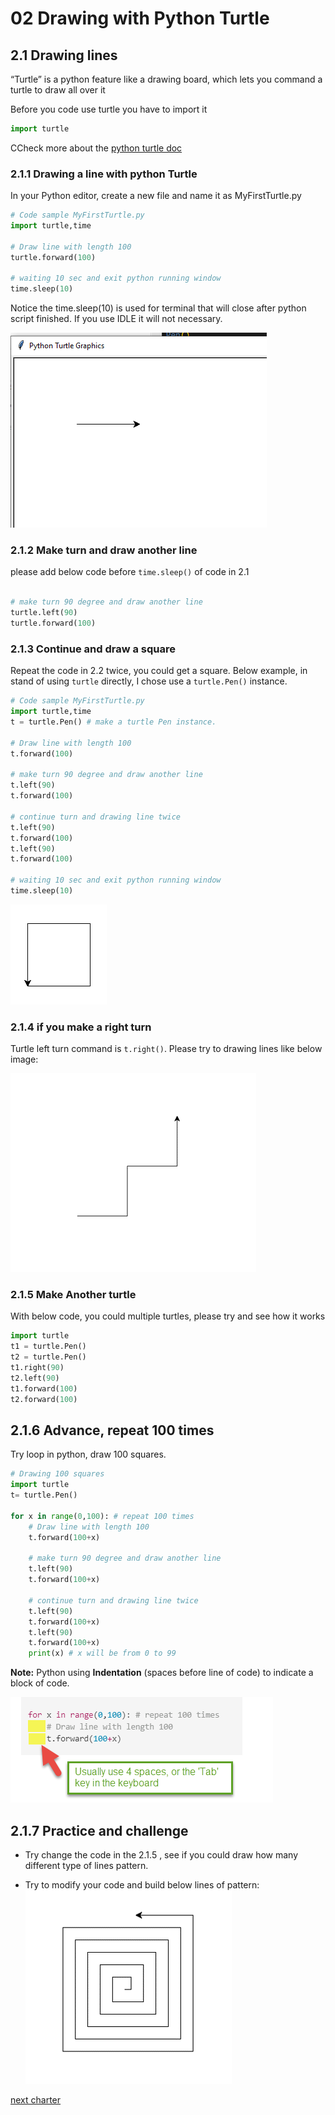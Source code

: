 # 02 Drawing with Python Turtle

## 2.1 Drawing lines

“Turtle” is a python feature like a drawing board, which lets you command a turtle to draw all over it

Before you code use turtle you have to import it

``` python
import turtle
```

CCheck more about the [python turtle doc](https://docs.python.org/3/library/turtle.html)


### 2.1.1 Drawing a line with python Turtle

In your Python editor, create a new file and name it as MyFirstTurtle.py

``` python
# Code sample MyFirstTurtle.py
import turtle,time

# Draw line with length 100
turtle.forward(100)

# waiting 10 sec and exit python running window
time.sleep(10)

```

Notice the time.sleep(10) is used for terminal that will close after python script finished. If you use IDLE it will not necessary.

![myfirstptyhon](2.1_myfirstPython.png)

### 2.1.2 Make turn and draw another line

please add below code before `time.sleep()` of code in 2.1

```python

# make turn 90 degree and draw another line
turtle.left(90)
turtle.forward(100)

```

### 2.1.3 Continue and draw a square

Repeat the code in 2.2 twice, you could get a square.
Below example, in stand of using `turtle` directly, I chose use a `turtle.Pen()` instance.

``` python
# Code sample MyFirstTurtle.py
import turtle,time
t = turtle.Pen() # make a turtle Pen instance.

# Draw line with length 100
t.forward(100)

# make turn 90 degree and draw another line
t.left(90)
t.forward(100)

# continue turn and drawing line twice
t.left(90)
t.forward(100)
t.left(90)
t.forward(100)

# waiting 10 sec and exit python running window
time.sleep(10)
```

![square](2.1_myfirstPython-2.png)

### 2.1.4 if you make a right turn

Turtle left turn command is `t.right()`.  Please try to drawing lines like below image:

![stair](./2.1_stair.png)

### 2.1.5 Make Another turtle

With below code, you could multiple turtles, please try and see how it works

```python
import turtle
t1 = turtle.Pen()
t2 = turtle.Pen()
t1.right(90)
t2.left(90)
t1.forward(100)
t2.forward(100)
```

## 2.1.6 Advance, repeat 100 times

Try loop in python, draw 100 squares.

```python
# Drawing 100 squares
import turtle
t= turtle.Pen()

for x in range(0,100): # repeat 100 times
    # Draw line with length 100
    t.forward(100+x)

    # make turn 90 degree and draw another line
    t.left(90)
    t.forward(100+x)

    # continue turn and drawing line twice
    t.left(90)
    t.forward(100+x)
    t.left(90)
    t.forward(100+x)
    print(x) # x will be from 0 to 99
```

**Note:** Python using **Indentation** (spaces before line of code) to indicate a block of code.

![indentation](2.1_Indentation.png)

## 2.1.7 Practice and challenge

- Try change the code in the 2.1.5 , see if you could draw how many different type of lines pattern.

- Try to modify your code and build below lines of pattern:
  ![charllenge](2.1_challenge.png) 


[next charter](02.2_Turtle_DrawCycleAndColor.md)